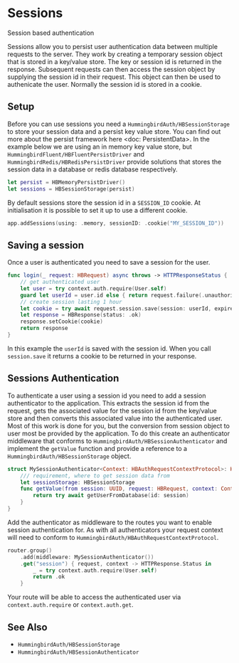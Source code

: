 # Sessions

Session based authentication

Sessions allow you to persist user authentication data between multiple requests to the server. They work by creating a temporary session object that is stored in a key/value store. The key or session id is returned in the response. Subsequent requests can then access the session object by supplying the session id in their request. This object can then be used to authenicate the user. Normally the session id is stored in a cookie.

## Setup

Before you can use sessions you need a ``HummingbirdAuth/HBSessionStorage`` to store your session data and a persist key value store. You can find out more about the persist framework here <doc: PersistentData>. In the example below we are using an in memory key value store, but ``HummingbirdFluent/HBFluentPersistDriver`` and ``HummingbirdRedis/HBRedisPersistDriver`` provide solutions that stores the session data in a database or redis database respectively.

```swift
let persist = HBMemoryPersistDriver()
let sessions = HBSessionStorage(persist)
```

By default sessions store the session id in a `SESSION_ID` cookie. At initialisation it is possible to set it up to use a different cookie.

```swift
app.addSessions(using: .memory, sessionID: .cookie("MY_SESSION_ID"))
```

## Saving a session

Once a user is authenticated you need to save a session for the user. 

```swift
func login(_ request: HBRequest) async throws -> HTTPResponseStatus {
    // get authenticated user
    let user = try context.auth.require(User.self)
    guard let userId = user.id else { return request.failure(.unauthorized) }
    // create session lasting 1 hour
    let cookie = try await request.session.save(session: userId, expiresIn: .minutes(60))
    let response = HBResponse(status: .ok)
    response.setCookie(cookie)
    return response
}
```

In this example the `userId` is saved with the session id. When you call `session.save` it returns a cookie to be returned in your response.

## Sessions Authentication

To authenticate a user using a session id you need to add a session authenticator to the application. This extracts the session id from the request, gets the associated value for the session id from the key/value store and then converts this associated value into the authenticated user. Most of this work is done for you, but the conversion from session object to user most be provided by the application. To do this create an authenticator middleware that conforms to  ``HummingbirdAuth/HBSessionAuthenticator`` and implement the `getValue` function and provide a reference to a ``HummingbirdAuth/HBSessionStorage`` object. 

```swift
struct MySessionAuthenticator<Context: HBAuthRequestContextProtocol>: HBSessionAuthenticator {
    /// requirement, where to get session data from
    let sessionStorage: HBSessionStorage
    func getValue(from session: UUID, request: HBRequest, context: Context) async throws -> User? {
        return try await getUserFromDatabase(id: session)
    }
}
```

Add the authenticator as middleware to the routes you want to enable session authentication for. As with all authenticators your request context will need to conform to ``HummingbirdAuth/HBAuthRequestContextProtocol``.

```swift
router.group()
    .add(middleware: MySessionAuthenticator())
    .get("session") { request, context -> HTTPResponse.Status in
        _ = try context.auth.require(User.self)
        return .ok
    }
```

Your route will be able to access the authenticated user via `context.auth.require` or `context.auth.get`.

## See Also

- ``HummingbirdAuth/HBSessionStorage``
- ``HummingbirdAuth/HBSessionAuthenticator``
